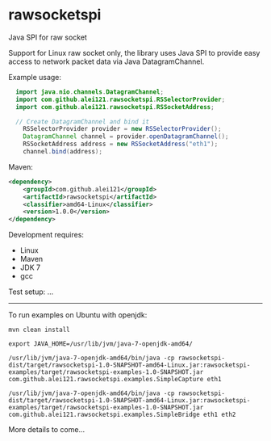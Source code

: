 rawsocketspi
============

Java SPI for raw socket

Support for Linux raw socket only, the library uses Java SPI to provide easy access to network packet data via Java DatagramChannel.

Example usage:
```java
  import java.nio.channels.DatagramChannel;
  import com.github.alei121.rawsocketspi.RSSelectorProvider;
  import com.github.alei121.rawsocketspi.RSSocketAddress;

  // Create DatagramChannel and bind it
	RSSelectorProvider provider = new RSSelectorProvider();
	DatagramChannel channel = provider.openDatagramChannel();
	RSSocketAddress address = new RSSocketAddress("eth1");
	channel.bind(address);
```

Maven:
```xml
<dependency>
	<groupId>com.github.alei121</groupId>
	<artifactId>rawsocketspi</artifactId>
	<classifier>amd64-Linux</classifier>
	<version>1.0.0</version>
</dependency>
```

Development requires:
* Linux
* Maven
* JDK 7
* gcc

Test setup:
...



---

To run examples on Ubuntu with openjdk:

`mvn clean install`

`export JAVA_HOME=/usr/lib/jvm/java-7-openjdk-amd64/`

`/usr/lib/jvm/java-7-openjdk-amd64/bin/java -cp rawsocketspi-dist/target/rawsocketspi-1.0-SNAPSHOT-amd64-Linux.jar:rawsocketspi-examples/target/rawsocketspi-examples-1.0-SNAPSHOT.jar com.github.alei121.rawsocketspi.examples.SimpleCapture eth1`

`/usr/lib/jvm/java-7-openjdk-amd64/bin/java -cp rawsocketspi-dist/target/rawsocketspi-1.0-SNAPSHOT-amd64-Linux.jar:rawsocketspi-examples/target/rawsocketspi-examples-1.0-SNAPSHOT.jar com.github.alei121.rawsocketspi.examples.SimpleBridge eth1 eth2`



More details to come...

